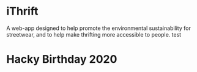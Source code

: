 # iThrift
A web-app designed to help promote the environmental sustainability for streetwear, and to help make thrifting more accessible to people.
test

# Hacky Birthday 2020
